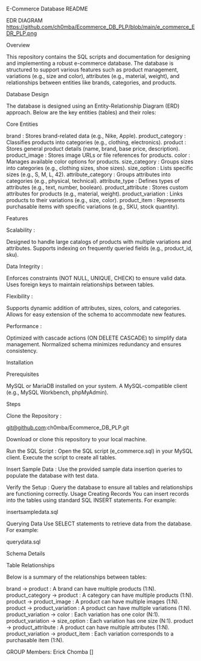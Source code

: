 ﻿E-Commerce Database README

EDR DIAGRAM
https://github.com/ch0mba/Ecommerce_DB_PLP/blob/main/e_commerce_EDR_PLP.png





Overview

This repository contains the SQL scripts and documentation for designing and implementing a robust e-commerce database. The database is structured to support various features such as product management, variations (e.g., size and color), attributes (e.g., material, weight), and relationships between entities like brands, categories, and products.

Database Design

The database is designed using an Entity-Relationship Diagram (ERD) approach. Below are the key entities (tables) and their roles:

Core Entities

brand : Stores brand-related data (e.g., Nike, Apple).
product_category : Classifies products into categories (e.g., clothing, electronics).
product : Stores general product details (name, brand, base price, description).
product_image : Stores image URLs or file references for products.
color : Manages available color options for products.
size_category : Groups sizes into categories (e.g., clothing sizes, shoe sizes).
size_option : Lists specific sizes (e.g., S, M, L, 42).
attribute_category : Groups attributes into categories (e.g., physical, technical).
attribute_type : Defines types of attributes (e.g., text, number, boolean).
product_attribute : Stores custom attributes for products (e.g., material, weight).
product_variation : Links products to their variations (e.g., size, color).
product_item : Represents purchasable items with specific variations (e.g., SKU, stock quantity).


Features

Scalability :

Designed to handle large catalogs of products with multiple variations and attributes.
Supports indexing on frequently queried fields (e.g., product_id, sku).

Data Integrity :

Enforces constraints (NOT NULL, UNIQUE, CHECK) to ensure valid data.
Uses foreign keys to maintain relationships between tables.

Flexibility :

Supports dynamic addition of attributes, sizes, colors, and categories.
Allows for easy extension of the schema to accommodate new features.

Performance :

Optimized with cascade actions (ON DELETE CASCADE) to simplify data management.
Normalized schema minimizes redundancy and ensures consistency.

Installation

Prerequisites

MySQL or MariaDB installed on your system.
A MySQL-compatible client (e.g., MySQL Workbench, phpMyAdmin).

Steps

Clone the Repository :

git@github.com:ch0mba/Ecommerce_DB_PLP.git

Download or clone this repository to your local machine.

Run the SQL Script :
Open the SQL script (e_commerce.sql) in your MySQL client.
Execute the script to create all tables.

Insert Sample Data :
Use the provided sample data insertion queries to populate the database with test data.

Verify the Setup :
Query the database to ensure all tables and relationships are functioning correctly.
Usage
Creating Records
You can insert records into the tables using standard SQL INSERT statements. For example:

insertsampledata.sql

Querying Data
Use SELECT statements to retrieve data from the database. For example:

querydata.sql

Schema Details

Table Relationships

Below is a summary of the relationships between tables:

brand → product : A brand can have multiple products (1:N).
product_category → product : A category can have multiple products (1:N).
product → product_image : A product can have multiple images (1:N).
product → product_variation : A product can have multiple variations (1:N).
product_variation → color : Each variation has one color (N:1).
product_variation → size_option : Each variation has one size (N:1).
product → product_attribute : A product can have multiple attributes (1:N).
product_variation → product_item : Each variation corresponds to a purchasable item (1:N).




GROUP Members:
Erick Chomba []
